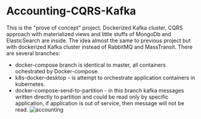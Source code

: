 # Accounting-CQRS-Kafka
This is the "prove of concept" project. Dockerized Kafka cluster, CQRS approach with materialized views and little stuffs of MongoDb and ElasticSearch are inside.
The idea almost the same to previous project but with dockerized Kafka cluster instead of RabbitMQ and MassTransit.
There are several branches:
- docker-compose branch is identical to master, all containers ochestrated by Docker-compose.
- k8s-docker-desktop - is attempt to orchestrate application containers in kubernetes.
- docker-compose-send-to-partition - in this branch kafka messages written directly to partition and could be read only by specific application, if application is out of service, then message will not be read.
![accounting](https://user-images.githubusercontent.com/50134408/152599068-70d1be5a-1068-4d93-9b20-faea4a2db723.jpg)
